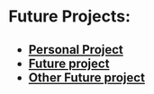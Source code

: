 <h1><strong>Future Projects:</strong></h1>

<h2>
<ul>
  <li>
    <a href="https://csis-304-personal-project--seanwilkinson4.repl.co/">Personal Project</a>
  </li>
  <li>
     <a href="./project2">Future project</a>
  </li>
  <li> 
    <a href="./project3">Other Future project</a>
  </li>
</ul>
</h2>
